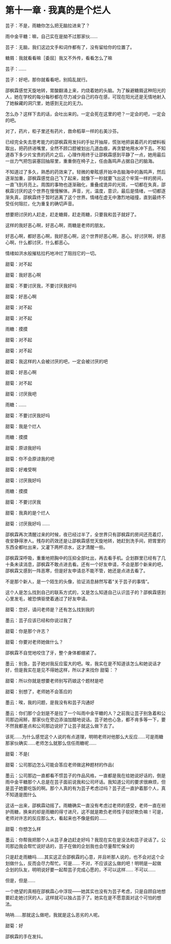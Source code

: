 # 第十一章 · 我真的是个烂人

芸子：不是，雨糖你怎么把无脑拉进来了？

雨中金平糖：嘛，自己实在是拗不过那家伙……

芸子：无脑，我们这边文手和词作都有了，没有留给你的位置了。

糖屑：我就看看嘛［委屈］我又不外传，看看怎么了嘛

芸子：……

芸子：好吧，那你就看看吧，别捣乱就行。


邵枫霖感觉天旋地转，胃酸翻涌上来，灼烧着她的头脑。为了躲避糖屑这种阳光的人，她在学校的每分每秒都在尽力减少自己的存在感，可现在阳光还是无情地射入了她躲藏的洞穴里，她感到无比的无力。

怎么办？这样下去的话，会吐出来的。一定会死在这里的吧？一定会的吧，一定会的吧。

对了，药片，柜子里还有药片，救命稻草一样的右美沙芬。

已经完全失去思考能力的邵枫霖用发抖的手扯开抽屉，慌张地把装着药片的塑料板取出，把药挤进嘴里，全然不顾口腔被划出几道血痕，再贪婪地用水冲下去。不知道吞下多少片宝贵的药片之后，心理作用终于让邵枫霖感到平静了一点，她用最后一丝力气把包装塞回抽屉里，重重倒在椅子上，任由轰鸣声占据自己的脑海。

不知道过了多久，熟悉的药效来了。轻微的晕眩感开始冲击脑海中的轰鸣声，然后逐渐加重，邵枫霖感觉自己飞了起来，就像下一秒就要飞出这个牢笼一样的房间，一直飞到月亮上。周围的事物也逐渐融化，重叠成诡异的光斑，一切都在失真，邵枫霖讨厌的这个世界在慢慢解体。声音，光，温度，意识，最后是情绪，一切都逐渐失真，邵枫霖终于暂时逃离了这个世界。情绪在虚无中激烈地碰撞，直到最终不受任何阻拦，化为重复的确切声音。


想要把讨厌的人赶走，赶走糖屑，赶走雨糖，只要我和芸子就好了。

这样的我好恶心啊，好恶心啊，雨糖是老师的朋友。

好恶心啊，都好恶心啊，我好恶心啊，这个世界好恶心啊，恶心。好讨厌啊，好恶心啊，什么都讨厌，什么都恶心。

情绪如洪水般摧枯拉朽地冲烂了阻挡它的一切。

甜菊：对不起

甜菊：我好恶心啊

甜菊：不要讨厌我，不要讨厌我好吗

甜菊：好恶心啊

甜菊：对不起

甜菊：对不起

雨糖：摸摸

甜菊：对不起

甜菊：对不起

甜菊：我这样的人会被讨厌的吧，一定会被讨厌的吧

甜菊：好恶心啊

甜菊：对不起

甜菊：讨厌我吧

雨糖：……

甜菊：不要讨厌我好吗

甜菊：我是个烂人

雨糖：摸摸

甜菊：原谅我好吗

甜菊：你不会原谅我的吧

甜菊：好难受啊

甜菊：讨厌我好吗

雨糖：摸摸

甜菊：不要讨厌我

甜菊：我真的是个烂人

甜菊：讨厌我好吗
……

邵枫霖再次清醒过来的时候，夜已经过半了，全世界只有邵枫霖的房间还亮着灯，夜安静得渗人。残存的药效还是让邵枫霖感觉天旋地转，她赶到洗手间，把胃里的东西全都吐出来，又灌下两杯凉水，这才清醒一些。

邵枫霖深呼吸，重重地把胸中的压抑全部吐出，再去看手机。企划群里已经有了几十条未读消息，邵枫霖不敢点进去看。还有一个好友申请，不会是那个新来的吧，邵枫霖又感到一阵恶寒，但是好友申请总不能不管，她还是点进去看了。

不是那个新人，是一个陌生的头像，验证消息赫然写着“关于芸子的事情”。

这个人是怎么找到自己的联系方式的，又是怎么知道自己认识芸子的？邵枫霖感到心里发毛，被恐惧驱使着通过了好友申请。


甜菊：您好，请问老师是？还有怎么找到我的

墨云：芸子应该已经和你说过我了

甜菊：你是那个许志？

甜菊：你要对老师她做什么？

邵枫霖不自觉地咬住了牙，整个身体都绷紧了。


墨云：别急，芸子她对我反应蛮大的吧。唉，我实在是不知道该怎么和她说话才好，但是我实在是见不得她这样，所以才来找你
甜菊：？

甜菊：所以你就是想要老师别写药娘这个题材是吧

甜菊：别想了，老师她不会答应的

墨云：唉，我的问题，是我没有和芸子沟通好

墨云：你们那个企划是不是拉了一个叫雨中金平糖的人？之前我让芸子别急着和公司那边闹掰，那家伙在旁边添油加醋地说话。芸子她也心急，都不肯多等一下，要不然我都差点和公司那边说好了让芸子就这么做下去了。

该死……为什么感觉这个人说的有点道理，明明老师对他那么大反应……可是雨糖那家伙确实……老师怎么就那么信任雨糖呢……

甜菊：不是(

甜菊：公司那边怎么可能会答应老师做这种题材的作品(

墨云：公司那边一直都看不惯芸子的作品风格，一直都是我在给她说好话的，倒是雨中金平糖那个人总是在芸子面前说我和公司坏话。我知道公司的要求很麻烦，但是芸子她要吃饭的啊。那个人真的有为芸子考虑过吗？芸子还一直护着那个人，真不知道是图什么

这话一出来，邵枫霖动摇了。雨糖确实一直没有考虑过老师的感受，老师一直在袒护雨糖，换来的却是雨糖的得寸进尺，这不就是欺负老师性子软好欺负嘛！可是，老师对许志的反应那么大，看起来也不像是假的……

甜菊：你想怎么样

墨云：你帮我把那个人从芸子身边赶走好吗？我现在实在是没法和芸子说话了。公司那边我会帮忙说好话的，芸子在做的企划我也会尽量帮忙保全的

只是赶走雨糖吗……其实这正合邵枫霖的心意，并且听那人说的，也不会对这个企划做什么，反而会尽力帮忙。可是……
不对，不应该这么做的吧！明明是一起做企划的队友，明明说好要一起帮芸子完成心愿的，不可以这样……
不可以……

但是，但是……

一个绝望的真相在邵枫霖心中浮现——她其实也没有为芸子考虑，只是自顾自地想要赶走她讨厌的人，这样就可以独占芸子了。她实在是不愿意面对这个可怕的想法。

呐呐……那就这么做吧，我就是这么恶劣的人呢。

甜菊：好

邵枫霖的手在发抖。